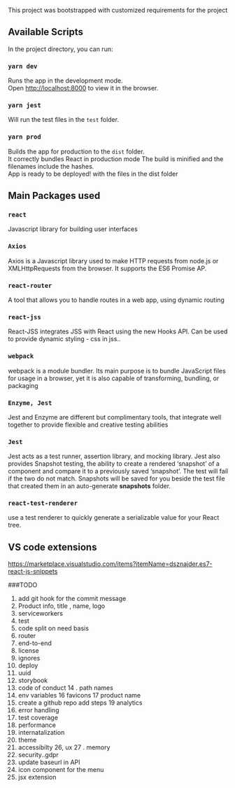 This project was bootstrapped with customized requirements for the project



## Available Scripts

In the project directory, you can run:

### `yarn dev`
Runs the app in the development mode.<br />
Open [http://localhost:8000](http://localhost:8000) to view it in the browser.


### `yarn jest`

Will run the test files in the  `test` folder.<br />

### `yarn prod`

Builds the app for production to the `dist` folder.<br />
It correctly bundles React in production mode 
The build is minified and the filenames include the hashes.<br />
App is ready to be deployed! with the files in the dist folder


## Main Packages used

### `react`
Javascript library for building user interfaces

### `Axios`
Axios is a Javascript library used to make HTTP requests from node.js or XMLHttpRequests from the browser.
It supports the ES6 Promise AP.

### `react-router`
A tool that allows you to handle routes in a web app, using dynamic routing

### `react-jss`
React-JSS integrates JSS with React using the new Hooks API.
Can be used to provide dynamic styling - css in jss..


### `webpack`
webpack is a module bundler. Its main purpose is to bundle JavaScript files for usage in a browser, yet it is also capable of transforming, bundling, or packaging

### `Enzyme, Jest`
Jest and Enzyme are different but complimentary tools, that integrate well together to provide flexible and creative testing abilities

### `Jest`
Jest acts as a test runner, assertion library, and mocking library.
Jest also provides Snapshot testing, the ability to create a rendered ‘snapshot’ of a component 
and compare it to a previously saved ‘snapshot’.
The test will fail if the two do not match. 
Snapshots will be saved for you beside the test file that created them in an auto-generate __snapshots__ folder. 


### `react-test-renderer`
use a test renderer to quickly generate a serializable value for your React tree.



## VS code extensions
https://marketplace.visualstudio.com/items?itemName=dsznajder.es7-react-js-snippets




###TODO

1. add git hook for the commit message
2. Product info, title , name, logo
4. serviceworkers
5. test
6. code split on need basis
5. router
6. end-to-end
8. license
9. ignores
10. deploy
11. uuid
12. storybook
13. code of conduct
14 . path names
15. env variables
16 favicons
17 product name
18. create a github repo add steps
19 analytics
20. error handling
21. test coverage
22. performance
23. internatalization
24. theme
25. accessibilty
26, ux
27 . memory
28. security..gdpr
29. update baseurl in API
30. icon component for the menu
31. jsx extension